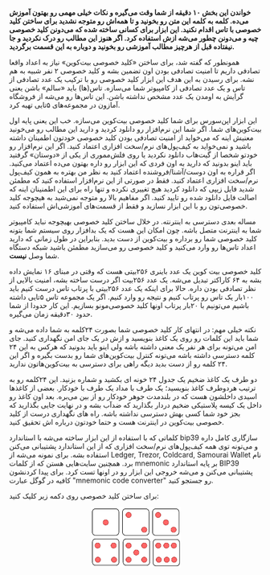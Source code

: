 
**خواندن این بخش ۱۰ دقیقه از شما وقت می‌گیره و نکات خیلی مهمی رو بهتون آموزش می‌ده. کلمه به کلمه این متن رو بخونید و تا همه‌اش رو متوجه نشدید برای ساختن کلید خصوصی با تاس اقدام نکنید. این ابزار برای کسانی ساخته شده که می‌دونن کلید خصوصی چیه و می‌دونن چطور می‌شه ازش استفاده کرد. اگر هنوز این مطالب رو درک نکردید و جا نیفتاده قبل از هرچیز مطالب آموزشی رو بخونید و دوباره به این قسمت برگردید.**

همونطور که گفته شد، برای ساختن «کلید خصوصی بیت‌کوین» نیاز به اعداد واقعا تصادفی داریم تا امنیت تصادفی بودن اون تضمین بشه و کلید خصوصی ۲ نفر شبیه به هم نشه. برای رسیدن به این هدف این ابزار کلید خصوصی رو با ترکیب یک عدد تصادفی از تاس و یک عدد تصادفی از کامپیوتر شما می‌سازه. تاس(ها) باید «سالم» باشن یعنی گرایش به اومدن یک عدد مشخص نداشته باشن. این تاس‌ها رو می‌شه از فروشگاه آمازون در مجموعه‌های ۵تایی تهیه کرد. 

این ابزار اپن‌سورس برای شما کلید خصوصی بیت‌کوین می‌سازه. خب این یعنی پایه اول بیت‌کوین‌های شما. اگر شما این نرم‌افزار رو دانلود کردید و دارید این مطالب رو می‌خونید معنیش اینه که می‌خواید از امنیت تصادفی بودن کلید خصوصی خودتون اطمینان داشته باشید و نمی‌خواید به کیف‌پول‌های نرم/سخت افزاری اعتماد کنید. اگر این نرم‌افزار رو خودتو شخصا از گیت‌هاب دانلود نکردید یا روی فلش‌مموری از یکی از «دوستان» گرفتید باید اینو بدونید که دارید به اون فردی که این ابزار رو داره بهتون می‌ده اعتماد می‌کنید. اگر قراره به اون دوست/آشنا/فروشنده اعتماد کنید به نظر من بهتره به همون کیف‌پول نرم‌/سخت افزاری اعتماد کنید. فقط در صورتی از این نرم‌افزار استفاده کنید که مطمئن شدید فایل زیپی که دانلود کردید هیچ تغییری نکرده و تنها راه برای این اطمنینان اینه که اصالت فایل دانلود شده رو تایید کنید. اگر مفاهیم بالا رو متوجه نمی‌شید به هیچوجه کلید خصوصی‌تون رو با این ابزار نسازید و فقط از قسمت‌های آموزشی‌اش استفاده کنید.

مساله بعدی دسترسی به اینترنته. در خلال ساختن کلید خصوصی بهیچوجه نباید کامپیوتر شما به اینترنت متصل باشه. چون امکان این هست که یک بدافزار روی سیستم شما بتونه کلید خصوصی شما رو برداره و بیت‌کوین از دست بدید. بنابراین در طول زمانی که دارید اعداد تاس‌ها رو وارد می‌کنید و کلید خصوصی رو می‌سازید مطمئن باشید شبکه دستگاه شما وصل **نیست**.

کلید خصوصی بیت کوین یک عدد باینری ۲۵۶بیتی هست که وقتی در مبنای ۱۶ نمایش داده بشه به ۶۴ کاراکتر تبدیل می‌شه. یک عدد ۲۵۶بیت اگر درست ساخته بشه، امنیت بالایی از نظر تصادفی بودن داره.
حالا برای اینکه یک عدد ۲۵۶بیتی با پرتاب تاس درست کنیم باید ۱۰۰بار یک تاس رو پرتاب کنیم و نتیجه رو وارد کنیم. اگر یک مجموعه تاس ۵تایی داشته باشیم می‌تونیم با ۲۰بار پرتاب اونها کلید خصوصی‌مونو بسازیم.
این کار حدودا از شما حدود ۳۰دقیقه زمان می‌گیره.

نکته خیلی مهم: در انتهای کار کلید خصوصی شما بصورت ۲۴کلمه به شما داده می‌شه و شما باید این کلمات رو روی یک کاغذ بنویسید و ازش در یک جای امن نگهداری کنید. جای امن می‌تونه برای هر نفر یک معنی داشته باشه ولی اینو باید بدونید که هرکس به این ۲۴ کلمه دسترسی داشته باشه می‌تونه کنترل بیت‌کوین‌های شما رو بدست بگیره و اگر این ۲۴ کلمه رو از دست بدید دیگه راهی برای دسترسی به بیت‌کوین‌هاتون ندارید.

دو طرف یک کاغذ ضخیم یک جدول ۲۴ خونه ای بکشید و شماره بزنید. این ۲۴کلمه رو به ترتیب هردوطرف کاغذ بنویسید؛ یک طرف با مداد یک طرف با خودکار. بعضی از کاغذها اسیدی داخلشون هست که در بلندمدت جوهر خودکار رو از بین می‌بره. بعد اون کاغذ رو داخل یک کیسه پلاستیکی ضخیم دردار بگذارید که ضدآب بشه و در نهایت جایی بگذارید که بجز خود شما کسی بهش دسترسی نداشته باشه. راه های نگهداری درست از کلید خصوصی بیت‌کوین در اینترنت هست و حتما خودتون درباره اش تحقیق کنید.

کلماتی که با استفاده از این ابزار ساخته می‌شه با استاندارد bip39 سازگاری کامل داره و می‌تونه توی همه کیف‌پول‌های نرم/سخت افزاری که از این استاندارد پشتیبانی می‌کنن استفاده بشه. برای نمونه می‌شه از Ledger, Trezor, Coldcard, Samourai Wallet نام برد.
همچنین سایت‌هایی هستن که از کلمات mnemonic بر پایه استاندارد BIP39 پشتیبانی می‌کنن و می‌شه خروجی این ابزار رو در اونها تست کرد. برای پیدا کردنشون کافیه در گوگل عبارت "mnemonic code converter" رو جستجو کنید.

برای ساختن کلید خصوصی روی دکمه زیر کلیک کنید:
<div style="text-align:center;">
    <a href="/util-seed-gen"><img style="height:120px;" src="/assets/images/set-of-six-red-dotted-dices.png"></a>
</div>
